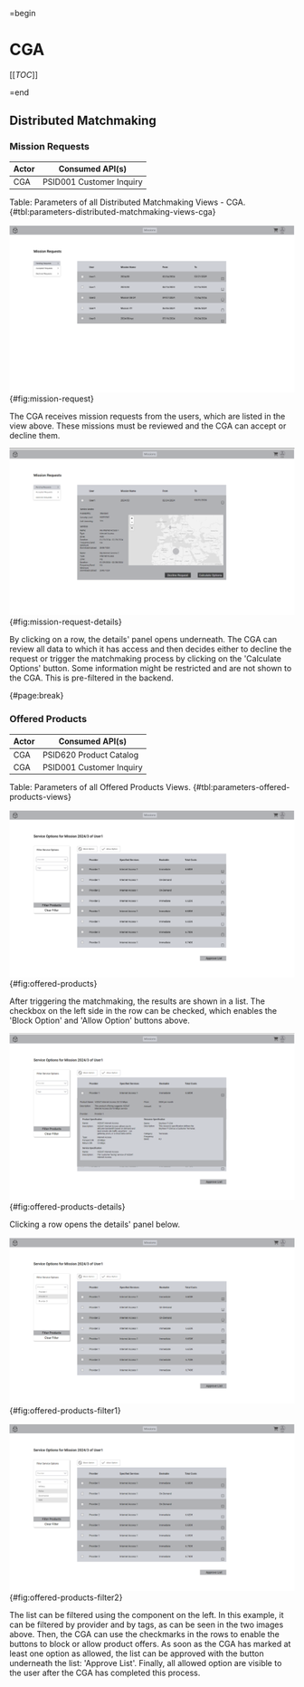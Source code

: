 =begin

# CGA

[[_TOC_]]

=end

## Distributed Matchmaking

### Mission Requests

| Actor | Consumed API(s) |
|-------|-------------|
| CGA | PSID001 Customer Inquiry |

Table: Parameters of all Distributed Matchmaking Views - CGA. {#tbl:parameters-distributed-matchmaking-views-cga}

![Mission Request](./img/Governance/CGA/MissionRequests.png){#fig:mission-request}

The CGA receives mission requests from the users, which are listed in the view above.
These missions must be reviewed and the CGA can accept or decline them.

![Mission Request - Details](./img/Governance/CGA/MissionRequests-Details.png){#fig:mission-request-details}

By clicking on a row, the details' panel opens underneath.
The CGA can review all data to which it has access and then decides either to decline the request or trigger the matchmaking process by clicking on the 'Calculate Options' button.
Some information might be restricted and are not shown to the CGA.
This is pre-filtered in the backend.

{#page:break}

### Offered Products

| Actor | Consumed API(s) |
|-------|-------------|
| CGA | PSID620 Product Catalog |
| CGA | PSID001 Customer Inquiry |

Table: Parameters of all Offered Products Views. {#tbl:parameters-offered-products-views}

![Offered Products](./img/Governance/CGA/OfferedProducts.png){#fig:offered-products}

After triggering the matchmaking, the results are shown in a list.
The checkbox on the left side in the row can be checked, which enables the 'Block Option' and 'Allow Option' buttons above.

![Offered Products - Details](./img/Governance/CGA/OfferedProducts-Details.png){#fig:offered-products-details}

Clicking a row opens the details' panel below.

![Offered Products - Filter Results 1](./img/Governance/CGA/OfferedProducts-Filter1.png){#fig:offered-products-filter1}

![Offered Products - Filter Results 2](./img/Governance/CGA/OfferedProducts-Filter2.png){#fig:offered-products-filter2}

The list can be filtered using the component on the left.
In this example, it can be filtered by provider and by tags, as can be seen in the two images above.
Then, the CGA can use the checkmarks in the rows to enable the buttons to block or allow product offers.
As soon as the CGA has marked at least one option as allowed, the list can be approved with the button underneath the list: 'Approve List'.
Finally, all allowed option are visible to the user after the CGA has completed this process.
